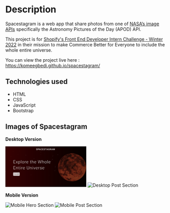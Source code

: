 # Description

Spacestagram is a web app that share photos from one of [NASA’s image APIs](https://api.nasa.gov/)  specifically the Astronomy Pictures of the Day (APOD) API. 

This project is for [Shopify's Front End Developer Intern Challenge - Winter 2022](https://www.shopify.com/careers/frontend-developer-intern-remote-winter-2022-6932cbed) in their mission to make Commerce Better for Everyone to include the whole entire universe.
   
You can view the project live here : https://komeegbedi.github.io/spacestagram/

## Technologies used

 - HTML
 - CSS
 - JavaScript
 - Bootstrap
 
## Images of Spacestagram

**Desktop Version**

<img src="destop-hero.PNG" width="50%" alt="Desktop Hero Section">
<img src="desktop-post.PNG" width="50%" alt="Desktop Post Section">

**Mobile Version**

<img src="mobile-hero.PNG" width="30%" alt="Mobile Hero Section">
<img src="mobile-post.PNG" width="30%" alt="Mobile Post Section">

